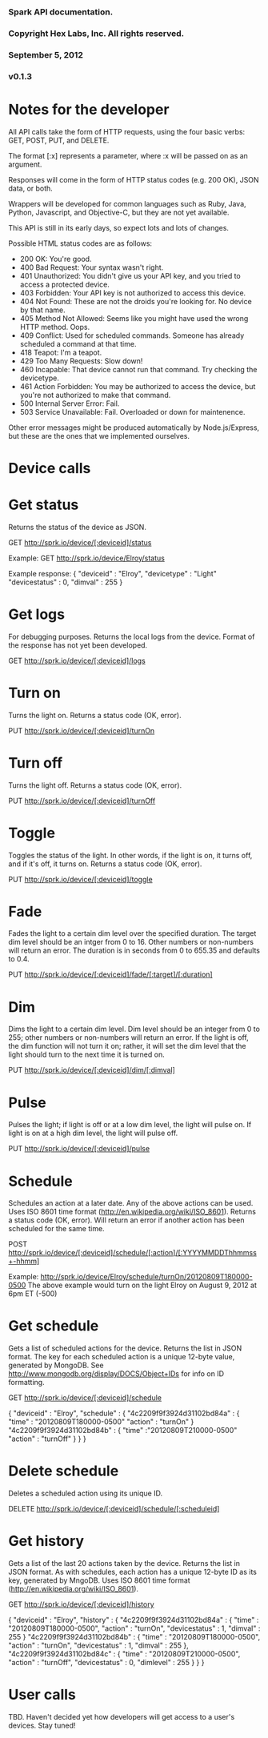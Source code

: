 ### Spark API documentation.
### Copyright Hex Labs, Inc. All rights reserved.
### September 5, 2012
### v0.1.3

Notes for the developer
============

All API calls take the form of HTTP requests, using the four basic verbs:
GET, POST, PUT, and DELETE.

The format [:x] represents a parameter, where :x will be passed on
as an argument.

Responses will come in the form of HTTP status codes (e.g. 200 OK), JSON data, or both.

Wrappers will be developed for common languages such as Ruby, Java, Python,
Javascript, and Objective-C, but they are not yet available.

This API is still in its early days, so expect lots and lots of changes.

Possible HTML status codes are as follows:
* 200 OK: You're good.
* 400 Bad Request: Your syntax wasn't right. 
* 401 Unauthorized: You didn't give us your API key, and you tried to access a protected device.
* 403 Forbidden: Your API key is not authorized to access this device.
* 404 Not Found: These are not the droids you're looking for. No device by that name.
* 405 Method Not Allowed: Seems like you might have used the wrong HTTP method. Oops.
* 409 Conflict: Used for scheduled commands. Someone has already scheduled a command at that time.
* 418 Teapot: I'm a teapot.
* 429 Too Many Requests: Slow down!
* 460 Incapable: That device cannot run that command. Try checking the devicetype.
* 461 Action Forbidden: You may be authorized to access the device, but you're not authorized to make that command.
* 500 Internal Server Error: Fail.
* 503 Service Unavailable: Fail. Overloaded or down for maintenence.

Other error messages might be produced automatically by Node.js/Express, but these are the ones that we implemented ourselves.




Device calls
============

# Get status
Returns the status of the device as JSON.

GET http://sprk.io/device/[:deviceid]/status

Example: GET http://sprk.io/device/Elroy/status

Example response:
{
	"deviceid" : "Elroy",
	"devicetype" : "Light"
	"devicestatus" : 0,
	"dimval" : 255
}


# Get logs
For debugging purposes. Returns the local logs from the device.
Format of the response has not yet been developed.

GET http://sprk.io/device/[:deviceid]/logs


# Turn on
Turns the light on. Returns a status code (OK, error).

PUT http://sprk.io/device/[:deviceid]/turnOn


# Turn off
Turns the light off. Returns a status code (OK, error).

PUT http://sprk.io/device/[:deviceid]/turnOff


# Toggle
Toggles the status of the light. In other words, if the light is on, it turns off, 
and if it's off, it turns on. Returns a status code (OK, error).

PUT http://sprk.io/device/[:deviceid]/toggle


# Fade
Fades the light to a certain dim level over the specified duration.
The target dim level should be an intger from 0 to 16.
Other numbers or non-numbers will return an error.
The duration is in seconds from 0 to 655.35 and defaults to 0.4.

PUT http://sprk.io/device/[:deviceid]/fade/[:target]/[:duration]


# Dim
Dims the light to a certain dim level. Dim level should be an integer from
0 to 255; other numbers or non-numbers will return an error.
If the light is off, the dim function will not turn it on; rather, it will
set the dim level that the light should turn to the next time it is
turned on.

PUT http://sprk.io/device/[:deviceid]/dim/[:dimval]


# Pulse
Pulses the light; if light is off or at a low dim level, the light will pulse on.
If light is on at a high dim level, the light will pulse off.

PUT http://sprk.io/device/[:deviceid]/pulse


# Schedule
Schedules an action at a later date. Any of the above actions can be used.
Uses ISO 8601 time format (http://en.wikipedia.org/wiki/ISO_8601).
Returns a status code (OK, error).
Will return an error if another action has been scheduled for the same time.

POST http://sprk.io/device/[:deviceid]/schedule/[:action]/[:YYYYMMDDThhmmss+-hhmm]

Example: http://sprk.io/device/Elroy/schedule/turnOn/20120809T180000-0500
The above example would turn on the light Elroy on August 9, 2012 at 6pm ET (-500)


# Get schedule
Gets a list of scheduled actions for the device. Returns the list in JSON format.
The key for each scheduled action is a unique 12-byte value, generated by MongoDB.
See http://www.mongodb.org/display/DOCS/Object+IDs for info on ID formatting.

GET http://sprk.io/device/[:deviceid]/schedule

{
	"deviceid" : "Elroy",
	"schedule" : {
		"4c2209f9f3924d31102bd84a" : {
			"time" : "20120809T180000-0500"
			"action" : "turnOn"
		}
		"4c2209f9f3924d31102bd84b" : {
			"time" :"20120809T210000-0500"
			"action" : "turnOff"
		}
	}
}


# Delete schedule
Deletes a scheduled action using its unique ID.

DELETE http://sprk.io/device/[:deviceid]/schedule/[:scheduleid]


# Get history
Gets a list of the last 20 actions taken by the device. Returns the list in JSON format.
As with schedules, each action has a unique 12-byte ID as its key, generated by MngoDB.
Uses ISO 8601 time format (http://en.wikipedia.org/wiki/ISO_8601).

GET http://sprk.io/device/[:deviceid]/history

{
	"deviceid" : "Elroy",
	"history" : {
		"4c2209f9f3924d31102bd84a" : {
			"time" : "20120809T180000-0500",
			"action" : "turnOn",
			"devicestatus" : 1,
			"dimval" : 255
		}
		"4c2209f9f3924d31102bd84b" : {
			"time" : "20120809T180000-0500",
			"action" : "turnOn",
			"devicestatus" : 1,
			"dimval" : 255
		},
		"4c2209f9f3924d31102bd84c" : {
			"time" : "20120809T210000-0500",
			"action" : "turnOff",
			"devicestatus" : 0,
			"dimlevel" : 255
		}
	}
}

User calls
=============

TBD. Haven't decided yet how developers will get access to a user's devices. Stay tuned!
